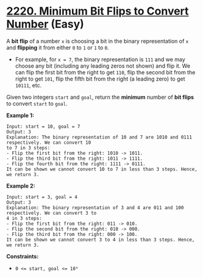 # [2220. Minimum Bit Flips to Convert Number][link] (Easy)

[link]: https://leetcode.com/problems/minimum-bit-flips-to-convert-number/

A **bit flip** of a number `x` is choosing a bit in the binary representation of `x` and
**flipping** it from either `0` to `1` or `1` to `0`.

- For example, for `x = 7`, the binary representation is `111` and we may choose any bit (including
any leading zeros not shown) and flip it. We can flip the first bit from the right to get `110`,
flip the second bit from the right to get `101`, flip the fifth bit from the right (a leading zero)
to get `10111`, etc.

Given two integers `start` and `goal`, return the **minimum** number of **bit flips** to convert
`start` to  `goal`.

**Example 1:**

```
Input: start = 10, goal = 7
Output: 3
Explanation: The binary representation of 10 and 7 are 1010 and 0111 respectively. We can convert 10
to 7 in 3 steps:
- Flip the first bit from the right: 1010 -> 1011.
- Flip the third bit from the right: 1011 -> 1111.
- Flip the fourth bit from the right: 1111 -> 0111.
It can be shown we cannot convert 10 to 7 in less than 3 steps. Hence, we return 3.
```

**Example 2:**

```
Input: start = 3, goal = 4
Output: 3
Explanation: The binary representation of 3 and 4 are 011 and 100 respectively. We can convert 3 to
4 in 3 steps:
- Flip the first bit from the right: 011 -> 010.
- Flip the second bit from the right: 010 -> 000.
- Flip the third bit from the right: 000 -> 100.
It can be shown we cannot convert 3 to 4 in less than 3 steps. Hence, we return 3.
```

**Constraints:**

- `0 <= start, goal <= 10⁹`
